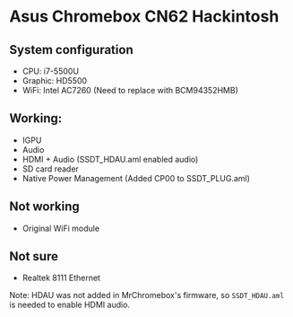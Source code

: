# Asus Chromebox CN62 Hackintosh

## System configuration
- CPU: i7-5500U
- Graphic: HD5500
- WiFi: Intel AC7260 (Need to replace with BCM94352HMB)

## Working:
- IGPU
- Audio
- HDMI + Audio (SSDT_HDAU.aml enabled audio)
- SD card reader
- Native Power Management (Added CP00 to SSDT_PLUG.aml)

## Not working
- Original WiFi module

## Not sure
- Realtek 8111 Ethernet

Note: HDAU was not added in MrChromebox's firmware, so `SSDT_HDAU.aml` is needed to enable HDMI audio.

